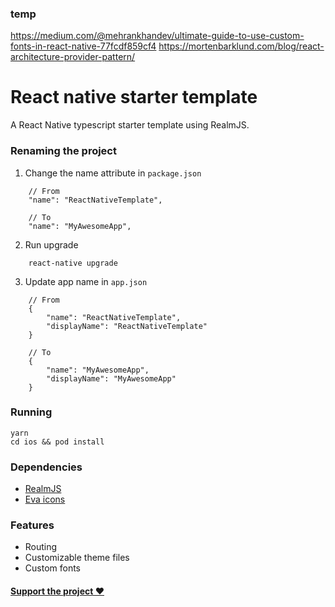 ### temp

https://medium.com/@mehrankhandev/ultimate-guide-to-use-custom-fonts-in-react-native-77fcdf859cf4
https://mortenbarklund.com/blog/react-architecture-provider-pattern/

# React native starter template

A React Native typescript starter template using RealmJS.

### Renaming the project

1. Change the name attribute in `package.json`

```
    // From
    "name": "ReactNativeTemplate",

    // To
    "name": "MyAwesomeApp",
```

2. Run upgrade

```
    react-native upgrade
```

3. Update app name in `app.json`

```
    // From
    {
        "name": "ReactNativeTemplate",
        "displayName": "ReactNativeTemplate"
    }

    // To
    {
        "name": "MyAwesomeApp",
        "displayName": "MyAwesomeApp"
    }
```

### Running

```
yarn
cd ios && pod install
```

### Dependencies

- [RealmJS](https://realm.io/docs/javascript/latest/)
- [Eva icons](https://github.com/artyorsh/react-native-eva-icons)

### Features

- Routing
- Customizable theme files
- Custom fonts

#### [Support the project ❤️](https://www.buymeacoffee.com/iFTp2zC)
